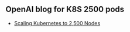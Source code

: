 ## OpenAI blog for K8S 2500 pods
- [ Scaling Kubernetes to 2,500 Nodes ](https://openai.com/blog/scaling-kubernetes-to-2500-nodes/)
